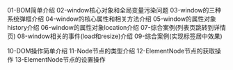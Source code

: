 01-BOM简单介绍
02-window核心对象和全局变量污染问题
03-window的三种系统弹框介绍
04-window的核心属性和相关方法介绍
05-window的属性对象history介绍
06-window的属性对象location介绍
07-综合案例(列表页跳转到详情页)
08-window相关的事件(load和resize)介绍
09-综合案例(实现标签居中效果)

10-DOM操作简单介绍
11-Node节点的类型介绍
12-ElementNode节点的获取操作
13-ElementNode节点的设置操作